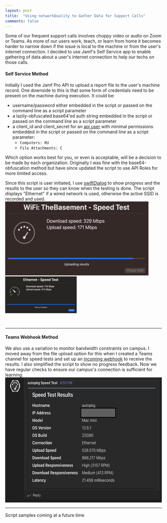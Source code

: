 ```yaml
---
layout: post
title:  "Using networkQuality to Gather Data for Support Calls"
comments: false
---
```



Some of our frequent support calls involves choppy video or audio on Zoom or Teams. As more of our users work, teach, or learn from home it becomes harder to narrow down if the issue is local to the machine or from the user's internet connection. I decided to use Jamf's Self Service app to enable gathering of data about a user's internet connection to help our techs on those calls.

#### **Self Service Method**

Initially I used the Jamf Pro API to upload a report file to the user's machine record. One downside to this is that some form of credentials need to be present on the machine during execution. It could be: 
- username/password either embedded in the script or passed on the command line as a script parameter
- a lazily-obfuscated base64'ed auth string embedded in the script or passed on the command line as a script parameter
- a client_id and client_secret for an [api user](https://lazymacadmin.github.io/2023/09/04/obtaining-a-bearer-token-with-api-roles-with-jamf.html) with minimal permissions embedded in the script or passed on the command line as a script parameter:
    - `Computers: RU` 
    - `File Attachments: C`

Which option works best for you, or even is acceptable, will be a decision to be made by each organization. Originally I was fine with the base64-obfuscation method but have since updated the script to use API Roles for more limited access.

Since this script is user initiated, I use [swiftDialog](https://swiftdialog.app/) to show progress and the results to the user so they can know when the testing is done. The script displays "Ethernet" if a wired network is used, otherwise the active SSID is recorded and used.<br>
<img src="/assets/images/uploading_results.png" width="461" height="237" class="responsive" alt="Uploading results screenshot" ><br>
<img src="/assets/images/testing_done.png" width="230" height="118" class="responsive" alt="Testing complete screenshot">

<br>

---
#### **Teams Webhook Method**

We also use a variation to monitor bandwidth constraints on campus. I moved away from the file upload option for this when I created a Teams channel for speed tests and set up an [incoming webhook](https://learn.microsoft.com/en-us/microsoftteams/platform/webhooks-and-connectors/how-to/add-incoming-webhook?tabs=dotnet) to receive the results.  I also simplified the script to show no progress feedback. Now we have regular checks to ensure our campus's connection is sufficient for learning.<br>
<img src="/assets/images/webhook_results.png" height="401" width="614" class="responsive">

---
Script samples coming at a future time


